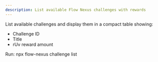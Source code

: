 ```yaml
---
description: List available Flow Nexus challenges with rewards
---
```


List available challenges and display them in a compact table showing:
- Challenge ID
- Title
- rUv reward amount

Run: npx flow-nexus challenge list

